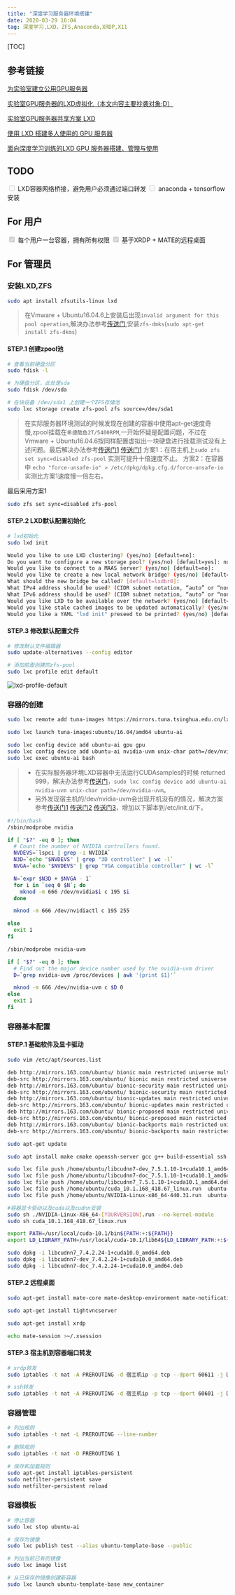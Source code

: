 ```yaml
---
title: "深度学习服务器环境搭建"
date: 2020-03-29 16:04
tag: 深度学习,LXD，ZFS,Anaconda,XRDP,X11
---
```


[TOC]

## 参考链接

[为实验室建立公用GPU服务器](https://abcdabcd987.com/setup-shared-gpu-server-for-labs/ "为实验室建立公用GPU服务器")

[实验室GPU服务器的LXD虚拟化（本文内容主要抄袭对象;D）](https://github.com/shenuiuin/LXD_GPU_SERVER "实验室GPU服务器的LXD虚拟化")

[实验室GPU服务器共享方案 LXD](https://blog.csdn.net/weixin_42749767/article/details/83720831 "实验室GPU服务器共享方案 LXD")

[使用 LXD 搭建多人使用的 GPU 服务器](https://www.dazhuanlan.com/2019/11/20/5dd51368b3475/ "使用 LXD 搭建多人使用的 GPU 服务器")

[面向深度学习训练的LXD GPU 服务器搭建、管理与使用](https://butui.me/post/lxd-gpu-server/ "面向深度学习训练的LXD GPU 服务器搭建、管理与使用")

## TODO

<input type="checkbox" disabled="disabled"/> LXD容器网络桥接，避免用户必须通过端口转发
<input type="checkbox" disabled="disabled"/> anaconda + tensorflow 安装

## For 用户

<input type="checkbox" disabled="disabled" checked="checked"/> 每个用户一台容器，拥有所有权限
<input type="checkbox" disabled="disabled" checked="checked"/> 基于XRDP + MATE的远程桌面

## For 管理员

### 安装LXD,ZFS

``` bash
sudo apt install zfsutils-linux lxd
```

>在Vmware + Ubuntu16.04.6上安装后出现`invalid argument for this pool operation`,解决办法参考[传送门](https://github.com/openzfs/zfs/issues/8406 "传送门"),安装`zfs-dmks`(`sudo apt-get install zfs-dkms`)

#### STEP.1 创建zpool池

``` bash
# 查看当前硬盘分区
sudo fdisk -l

# 为硬盘分区，此处是sda
sudo fdisk /dev/sda

# 在块设备 /dev/sda1 上创建一个ZFS存储池
sudo lxc storage create zfs-pool zfs source=/dev/sda1
```

>在实际服务器环境测试的时候发现在创建的容器中使用apt-get速度奇慢,zpool挂载在`希捷酷鱼2T/5400RPM`,一开始怀疑是配置问题，不过在Vmware + Ubuntu16.04.6按同样配置虚拟出一块硬盘进行挂载测试没有上述问题。最后解决办法参考[传送门1](https://askubuntu.com/questions/461712/apt-get-in-lxc-container-is-very-slow-on-ubuntu-server-12-04 "传送门1") [传送门1](https://unix.stackexchange.com/questions/7238/how-to-make-dpkg-faster "传送门1")
方案1：在宿主机上`sudo zfs set sync=disabled zfs-pool` 实测可提升十倍速度不止。
方案2：在容器中 `echo "force-unsafe-io" > /etc/dpkg/dpkg.cfg.d/force-unsafe-io` 实测比方案1速度慢一倍左右。

最后采用方案1
``` bash
sudo zfs set sync=disabled zfs-pool
```

#### STEP.2 LXD默认配置初始化

``` bash
# lxd初始化
sudo lxd init 
```

``` bash
Would you like to use LXD clustering? (yes/no) [default=no]: 
Do you want to configure a new storage pool? (yes/no) [default=yes]: no
Would you like to connect to a MAAS server? (yes/no) [default=no]: 
Would you like to create a new local network bridge? (yes/no) [default=yes]: 
What should the new bridge be called? [default=lxdbr0]: 
What IPv4 address should be used? (CIDR subnet notation, “auto” or “none”) [default=auto]: 
What IPv6 address should be used? (CIDR subnet notation, “auto” or “none”) [default=auto]: 
Would you like LXD to be available over the network? (yes/no) [default=no]: 
Would you like stale cached images to be updated automatically? (yes/no) [default=yes] 
Would you like a YAML "lxd init" preseed to be printed? (yes/no) [default=no]:
```

#### STEP.3 修改默认配置文件

``` bash
# 修改默认文件编辑器
sudo update-alternatives --config editor 

# 添加前面创建的zfs-pool
sudo lxc profile edit default
```

![lxd-profile-default](../attach/lxd-profile-default.png "lxd-profile-default")

### 容器的创建

``` bash
sudo lxc remote add tuna-images https://mirrors.tuna.tsinghua.edu.cn/lxc-images/ --protocol=simplestreams --public

sudo lxc launch tuna-images:ubuntu/16.04/amd64 ubuntu-ai

sudo lxc config device add ubuntu-ai gpu gpu
sudo lxc config device add ubuntu-ai nvidia-uvm unix-char path=/dev/nvidia-uvm
sudo lxc exec ubuntu-ai bash
```
> + 在实际服务器环境LXD容器中无法运行CUDAsamples的时候 returned 999，解决办法参考[传送门](https://baijiahao.baidu.com/s?id=1629663346009324781&wfr=spider&for=pc "传送门")，`sudo lxc config device add ubuntu-ai nvidia-uvm unix-char path=/dev/nvidia-uvm`。
> + 另外发现宿主机的/dev/nvidia-uvm会出现开机没有的情况，解决方案参考[传送门1](https://askubuntu.com/questions/590319/how-do-i-enable-automatically-nvidia-uvm "传送门1") [传送门2](https://blog.csdn.net/lihe4151021/article/details/90237681 "传送门2") [传送门3](https://www.machunjie.com/trouble/88.html "传送门3")，增加以下脚本到/etc/init.d/下。

``` bash
#!/bin/bash
/sbin/modprobe nvidia

if [ "$?" -eq 0 ]; then
  # Count the number of NVIDIA controllers found.
  NVDEVS=`lspci | grep -i NVIDIA`
  N3D=`echo "$NVDEVS" | grep "3D controller" | wc -l`
  NVGA=`echo "$NVDEVS" | grep "VGA compatible controller" | wc -l`

  N=`expr $N3D + $NVGA - 1`
  for i in `seq 0 $N`; do
    mknod -m 666 /dev/nvidia$i c 195 $i
  done

  mknod -m 666 /dev/nvidiactl c 195 255

else
  exit 1
fi

/sbin/modprobe nvidia-uvm

if [ "$?" -eq 0 ]; then
  # Find out the major device number used by the nvidia-uvm driver
  D=`grep nvidia-uvm /proc/devices | awk '{print $1}'`

  mknod -m 666 /dev/nvidia-uvm c $D 0
else
  exit 1
fi
```

### 容器基本配置

#### STEP.1 基础软件及显卡驱动

``` bash
sudo vim /etc/apt/sources.list

deb http://mirrors.163.com/ubuntu/ bionic main restricted universe multiverse
deb-src http://mirrors.163.com/ubuntu/ bionic main restricted universe multiverse
deb http://mirrors.163.com/ubuntu/ bionic-security main restricted universe multiverse
deb-src http://mirrors.163.com/ubuntu/ bionic-security main restricted universe multiverse
deb http://mirrors.163.com/ubuntu/ bionic-updates main restricted universe multiverse
deb-src http://mirrors.163.com/ubuntu/ bionic-updates main restricted universe multiverse
deb http://mirrors.163.com/ubuntu/ bionic-proposed main restricted universe multiverse
deb-src http://mirrors.163.com/ubuntu/ bionic-proposed main restricted universe multiverse
deb http://mirrors.163.com/ubuntu/ bionic-backports main restricted universe multiverse
deb-src http://mirrors.163.com/ubuntu/ bionic-backports main restricted universe multiverse

sudo apt-get update

sudo apt install make cmake openssh-server gcc g++ build-essential ssh

sudo lxc file push /home/ubuntu/libcudnn7-dev_7.5.1.10-1+cuda10.1_amd64.deb  ubuntu-ai/home/ubuntu/
sudo lxc file push /home/ubuntu/libcudnn7-doc_7.5.1.10-1+cuda10.1_amd64.deb  ubuntu-ai/home/ubuntu/
sudo lxc file push /home/ubuntu/libcudnn7_7.5.1.10-1+cuda10.1_amd64.deb  ubuntu-ai/home/ubuntu/
sudo lxc file push /home/ubuntu/cuda_10.1.168_418.67_linux.run  ubuntu-ai/home/ubuntu/
sudo lxc file push /home/ubuntu/NVIDIA-Linux-x86_64-440.31.run  ubuntu-ai/home/ubuntu/

#容器显卡驱动以及cuda以及cudnn安装
sudo sh ./NVIDIA-Linux-X86_64-[YOURVERSION].run --no-kernel-module
sudo sh cuda_10.1.168_418.67_linux.run

export PATH=/usr/local/cuda-10.1/bin${PATH:+:${PATH}}
export LD_LIBRARY_PATH=/usr/local/cuda-10.1/lib64${LD_LIBRARY_PATH:+:${LD_LIBRARY_PATH}}

sudo dpkg -i libcudnn7_7.4.2.24-1+cuda10.0_amd64.deb
sudo dpkg -i libcudnn7-dev_7.4.2.24-1+cuda10.0_amd64.deb
sudo dpkg -i libcudnn7-doc_7.4.2.24-1+cuda10.0_amd64.deb
```

#### STEP.2 远程桌面

``` bash
sudo apt-get install mate-core mate-desktop-environment mate-notification-daemon

sudo apt-get install tightvncserver

sudo apt-get install xrdp

echo mate-session >~/.xsession
```

#### STEP.3 宿主机到容器端口转发

``` bash
# xrdp转发
sudo iptables -t nat -A PREROUTING -d 宿主机ip -p tcp --dport 60611 -j DNAT --to-destination 容器ip:3389

# ssh转发
sudo iptables -t nat -A PREROUTING -d 宿主机ip -p tcp --dport 60601 -j DNAT --to-destination 容器ip:22
```

### 容器管理

``` bash
# 列出规则
sudo iptables -t nat -L PREROUTING --line-number

# 删除规则
sudo iptables -t nat -D PREROUTING 1

# 保存和加载规则
sudo apt-get install iptables-persistent
sudo netfilter-persistent save
sudo netfilter-persistent reload
```

### 容器模板

``` bash
# 停止容器
sudo lxc stop ubuntu-ai

# 保存为镜像
sudo lxc publish test --alias ubuntu-template-base --public

# 列出当前已有的镜像
sudo lxc image list

# 从已保存的镜像创建新容器
sudo lxc launch ubuntu-template-base new_container
```
